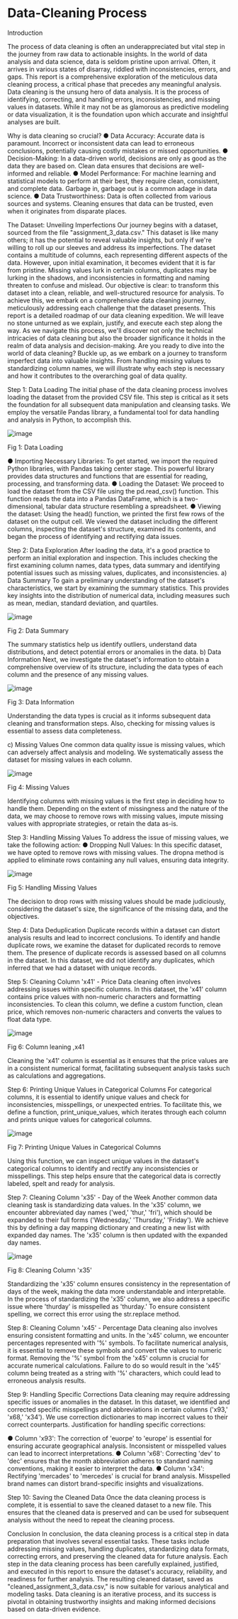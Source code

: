 # Data-Cleaning Process

Introduction

The process of data cleaning is often an underappreciated but vital step in the journey from raw data to actionable insights. In the world of data analysis and data science, data is seldom pristine upon arrival. Often, it arrives in various states of disarray, riddled with inconsistencies, errors, and gaps. This report is a comprehensive exploration of the meticulous data cleaning process, a critical phase that precedes any meaningful analysis. Data cleaning is the unsung hero of data analysis. It is the process of identifying, correcting, and handling errors, inconsistencies, and missing values in datasets. While it may not be as glamorous as predictive modeling or data visualization, it is the foundation upon which accurate and insightful analyses are built.

Why is data cleaning so crucial?
●	Data Accuracy: Accurate data is paramount. Incorrect or inconsistent data can lead to erroneous conclusions, potentially causing costly mistakes or missed opportunities.
●	Decision-Making: In a data-driven world, decisions are only as good as the data they are based on. Clean data ensures that decisions are well-informed and reliable.
●	Model Performance: For machine learning and statistical models to perform at their best, they require clean, consistent, and complete data. Garbage in, garbage out is a common adage in data science.
●	Data Trustworthiness: Data is often collected from various sources and systems. Cleaning ensures that data can be trusted, even when it originates from disparate places.

The Dataset: Unveiling Imperfections
Our journey begins with a dataset, sourced from the file "assignment_3_data.csv." This dataset is like many others; it has the potential to reveal valuable insights, but only if we're willing to roll up our sleeves and address its imperfections. The dataset contains a multitude of columns, each representing different aspects of the data. However, upon initial examination, it becomes evident that it is far from pristine. Missing values lurk in certain columns, duplicates may be lurking in the shadows, and inconsistencies in formatting and naming threaten to confuse and mislead. Our objective is clear: to transform this dataset into a clean, reliable, and well-structured resource for analysis. To achieve this, we embark on a comprehensive data cleaning journey, meticulously addressing each challenge that the dataset presents. This report is a detailed roadmap of our data cleaning expedition. We will leave no stone unturned as we explain, justify, and execute each step along the way. As we navigate this process, we'll discover not only the technical intricacies of data cleaning but also the broader significance it holds in the realm of data analysis and decision-making. Are you ready to dive into the world of data cleaning? Buckle up, as we embark on a journey to transform imperfect data into valuable insights. From handling missing values to standardizing column names, we will illustrate why each step is necessary and how it contributes to the overarching goal of data quality.

Step 1: Data Loading
The initial phase of the data cleaning process involves loading the dataset from the provided CSV file. This step is critical as it sets the foundation for all subsequent data manipulation and cleansing tasks. We employ the versatile Pandas library, a fundamental tool for data handling and analysis in Python, to accomplish this.

![image](https://github.com/sesan-81/Data-Cleaning/assets/104377031/aeb98986-e060-43c5-a5f6-67fd6876ecb5)

 
Fig 1: Data Loading

●	Importing Necessary Libraries: To get started, we import the required Python libraries, with Pandas taking center stage. This powerful library provides data structures and functions that are essential for reading, processing, and transforming data.
●	Loading the Dataset: We proceed to load the dataset from the CSV file using the pd.read_csv() function. This function reads the data into a Pandas DataFrame, which is a two-dimensional, tabular data structure resembling a spreadsheet.
●	Viewing the dataset: Using the head() function, we printed the first few rows of the dataset on the output cell. We viewed the dataset including the different columns, inspecting the dataset's structure, examined its contents, and began the process of identifying and rectifying data issues.

Step 2: Data Exploration
After loading the data, it's a good practice to perform an initial exploration and inspection. This includes checking the first examining column names, data types, data summary and identifying potential issues such as missing values, duplicates, and inconsistencies.
a)	Data Summary
To gain a preliminary understanding of the dataset's characteristics, we start by examining the summary statistics. This provides key insights into the distribution of numerical data, including measures such as mean, median, standard deviation, and quartiles.

![image](https://github.com/sesan-81/Data-Cleaning/assets/104377031/23fd2e15-2619-48c3-b74b-27c355f21abb)

 
Fig 2: Data Summary

The summary statistics help us identify outliers, understand data distributions, and detect potential errors or anomalies in the data.
b)	Data Information
Next, we investigate the dataset's information to obtain a comprehensive overview of its structure, including the data types of each column and the presence of any missing values.

![image](https://github.com/sesan-81/Data-Cleaning/assets/104377031/bd744fbd-37fe-4570-a04a-536cebf336da)

 
Fig 3: Data Information

Understanding the data types is crucial as it informs subsequent data cleaning and transformation steps. Also, checking for missing values is essential to assess data completeness.

c)	Missing Values
One common data quality issue is missing values, which can adversely affect analysis and modeling. We systematically assess the dataset for missing values in each column.

![image](https://github.com/sesan-81/Data-Cleaning/assets/104377031/7480d568-783d-405a-9230-73ff4016344e)

 
Fig 4: Missing Values

Identifying columns with missing values is the first step in deciding how to handle them. Depending on the extent of missingness and the nature of the data, we may choose to remove rows with missing values, impute missing values with appropriate strategies, or retain the data as-is.

Step 3: Handling Missing Values
To address the issue of missing values, we take the following action:
●	Dropping Null Values: In this specific dataset, we have opted to remove rows with missing values. The dropna method is applied to eliminate rows containing any null values, ensuring data integrity.

![image](https://github.com/sesan-81/Data-Cleaning/assets/104377031/e31592e5-bb07-48f3-9de5-00d940309644)

 
Fig 5: Handling Missing Values

The decision to drop rows with missing values should be made judiciously, considering the dataset's size, the significance of the missing data, and the objectives.

Step 4: Data Deduplication
Duplicate records within a dataset can distort analysis results and lead to incorrect conclusions. To identify and handle duplicate rows, we examine the dataset for duplicated records to remove them. The presence of duplicate records is assessed based on all columns in the dataset. In this dataset, we did not identify any duplicates, which inferred that we had a dataset with unique records.

Step 5: Cleaning Column 'x41' - Price
Data cleaning often involves addressing issues within specific columns. In this dataset, the 'x41' column contains price values with non-numeric characters and formatting inconsistencies. To clean this column, we define a custom function, clean price, which removes non-numeric characters and converts the values to float data type.

 ![image](https://github.com/sesan-81/Data-Cleaning/assets/104377031/455bc1ff-395d-485d-8b54-fdc020263c6a)

Fig 6: Column leaning ,x41

Cleaning the 'x41' column is essential as it ensures that the price values are in a consistent numerical format, facilitating subsequent analysis tasks such as calculations and aggregations.

Step 6: Printing Unique Values in Categorical Columns
For categorical columns, it is essential to identify unique values and check for inconsistencies, misspellings, or unexpected entries. To facilitate this, we define a function, print_unique_values, which iterates through each column and prints unique values for categorical columns. 

![image](https://github.com/sesan-81/Data-Cleaning/assets/104377031/36072242-34e1-48b6-9ff5-e31ee04364b4)


Fig 7: Printing Unique Values in Categorical Columns
 
Using this function, we can inspect unique values in the dataset's categorical columns to identify and rectify any inconsistencies or misspellings. This step helps ensure that the categorical data is correctly labeled, spelt and ready for analysis.

Step 7: Cleaning Column 'x35' - Day of the Week
Another common data cleaning task is standardizing data values. In the 'x35' column, we encounter abbreviated day names ('wed,' 'thur,' 'fri'), which should be expanded to their full forms ('Wednesday,' 'Thursday,' 'Friday'). We achieve this by defining a day mapping dictionary and creating a new list with expanded day names. The 'x35' column is then updated with the expanded day names.

![image](https://github.com/sesan-81/Data-Cleaning/assets/104377031/0cffda0d-ba04-4815-b63f-ae8e383c47e5)

Fig 8: Cleaning Column 'x35' 

Standardizing the 'x35' column ensures consistency in the representation of days of the week, making the data more understandable and interpretable. In the process of standardizing the 'x35' column, we also address a specific issue where 'thurday' is misspelled as 'thurday.' To ensure consistent spelling, we correct this error using the str.replace method.

Step 8: Cleaning Column 'x45' - Percentage
Data cleaning also involves ensuring consistent formatting and units. In the 'x45' column, we encounter percentages represented with '%' symbols. To facilitate numerical analysis, it is essential to remove these symbols and convert the values to numeric format. Removing the '%' symbol from the 'x45' column is crucial for accurate numerical calculations. Failure to do so would result in the 'x45' column being treated as a string with '%' characters, which could lead to erroneous analysis results.

Step 9: Handling Specific Corrections
Data cleaning may require addressing specific issues or anomalies in the dataset. In this dataset, we identified and corrected specific misspellings and abbreviations in certain columns ('x93,' 'x68,' 'x34'). We use correction dictionaries to map incorrect values to their correct counterparts. 
Justification for handling specific corrections:

●	Column 'x93': The correction of 'euorpe' to 'europe' is essential for ensuring accurate geographical analysis. Inconsistent or misspelled values can lead to incorrect interpretations.
●	Column 'x68': Correcting 'dev' to 'dec' ensures that the month abbreviation adheres to standard naming conventions, making it easier to interpret the data.
●	Column 'x34': Rectifying 'mercades' to 'mercedes' is crucial for brand analysis. Misspelled brand names can distort brand-specific insights and visualizations.


Step 10: Saving the Cleaned Data
Once the data cleaning process is complete, it is essential to save the cleaned dataset to a new file. This ensures that the cleaned data is preserved and can be used for subsequent analysis without the need to repeat the cleaning process.



Conclusion
In conclusion, the data cleaning process is a critical step in data preparation that involves several essential tasks. These tasks include addressing missing values, handling duplicates, standardizing data formats, correcting errors, and preserving the cleaned data for future analysis. Each step in the data cleaning process has been carefully explained, justified, and executed in this report to ensure the dataset's accuracy, reliability, and readiness for further analysis. The resulting cleaned dataset, saved as "cleaned_assignment_3_data.csv," is now suitable for various analytical and modeling tasks. Data cleaning is an iterative process, and its success is pivotal in obtaining trustworthy insights and making informed decisions based on data-driven evidence.

